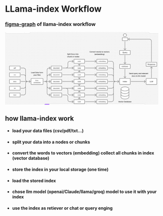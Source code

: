 # LLama-index Workflow

### [figma-graph](https://www.figma.com/board/533aIYOxhNWqI5BFpClo90/Untitled?node-id=0-1&p=f&t=NDnDF9UzGcvaOheh-0) of llama-index workflow

![img](figma-graph.png)

## how llama-index work
- #### load your data files (csv/pdf/txt...)
- #### split your data into a nodes or chunks
- #### convert the words to vectors (embedding) collect all chunks in index (vector database)
- #### store the index in your local storage (one time)
- #### load the stored index
- #### chose llm model (openai/Claude/llama/groq) model to use it with your index
- #### use the index as retiever or chat or query enging



